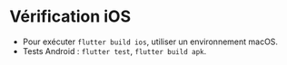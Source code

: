 # Vérification iOS
- Pour exécuter `flutter build ios`, utiliser un environnement macOS.
- Tests Android : `flutter test`, `flutter build apk`.

